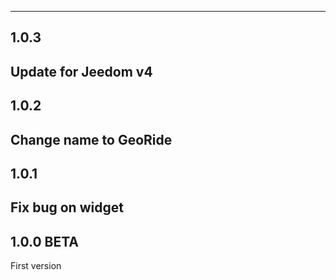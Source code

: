 -------------------------------------------------------
## 1.0.3

Update for Jeedom v4
-------------------------------------------------------
## 1.0.2

Change name to GeoRide
-------------------------------------------------------
## 1.0.1

Fix bug on widget
-------------------------------------------------------
## 1.0.0 BETA

First version
